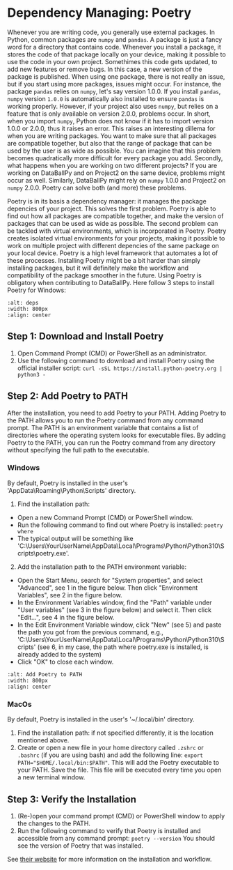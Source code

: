 # Dependency Managing: Poetry

Whenever you are writing code, you generally use external packages. In Python, common packages are `numpy` and `pandas`. A package is just a fancy word for a directory that contains code. Whenever you install a package, it stores the code of that package locally on your device, making it possible to use the code in your own project. Somethimes this code gets updated, to add new features or remove bugs. In this case, a new version of the package is published. When using one package, there is not really an issue, but if you start using more packages, issues might occur. For instance, the package `pandas` relies on `numpy`, let's say version 1.0.0. If you install `pandas`, `numpy` version `1.0.0` is automatically also installed to ensure `pandas` is working properly. However, if your project also uses `numpy`, but relies on a feature that is only available on version 2.0.0, problems occur. In short, when you import `numpy`, Python does not know if it has to import version 1.0.0 or 2.0.0, thus it raises an error. This raises an interesting dillema for when you are writing packages. You want to make sure that all packages are compatible together, but also that the range of package that can be used by the user is as wide as possible. You can imagine that this problem becomes quadratically more difficult for every package you add. Secondly, what happens when you are working on two different projects? If you are working on DataBallPy and on Project2 on the same device, problems might occur as well. Similarly, DataBallPy might rely on `numpy` 1.0.0 and Project2 on `numpy` 2.0.0. Poetry can solve both (and more) these problems.

Poetry is in its basis a dependency manager: it manages the package depencies of your project. This solves the first problem. Poetry is able to find out how all packages are compatible together, and make the version of packages that can be used as wide as possible. The second problem can be tackled with virtual environments, which is incorporated in Poetry. Poetry creates isolated virtual environments for your projects, making it possible to work on multiple project with different depencies of the same package on your local device. Poetry is a high level framework that automates a lot of these processes. Installing Poetry might be a bit harder than simply installing packages, but it will definitely make the workflow and compatibility of the package smoother in the future. Using Poetry is obligatory when contributing to DataBallPy. Here follow 3 steps to install Poetry for Windows:

```{image} https://programmerhumor.io/wp-content/uploads/2023/07/programmerhumor-io-programming-memes-0c335885632c096.jpg
:alt: deps
:width: 800px
:align: center
```

## Step 1: Download and Install Poetry
1. Open Command Prompt (CMD) or PowerShell as an administrator.
2. Use the following command to download and install Poetry using the official installer script:
`curl -sSL https://install.python-poetry.org | python3 -`

## Step 2: Add Poetry to PATH
After the installation, you need to add Poetry to your PATH. Adding Poetry to the PATH allows you to run the Poetry command from any command prompt. The PATH is an environment variable that contains a list of directories where the operating system looks for executable files. By adding Poetry to the PATH, you can run the Poetry command from any directory without specifying the full path to the executable.

### Windows
By default, Poetry is installed in the user's 'AppData\Roaming\Python\Scripts' directory.
1. Find the installation path:
- Open a new Command Prompt (CMD) or PowerShell window.
- Run the following command to find out where Poetry is installed:
`poetry where`
- The typical output will be something like 'C:\Users\YourUserName\AppData\Local\Programs\Python\Python310\Scripts\poetry.exe'.
2. Add the installation path to the PATH environment variable:
- Open the Start Menu, search for "System properties", and select "Advanced", see 1 in the figure below. Then click "Environment Variables", see 2 in the figure below. 
- In the Environment Variables window, find the "Path" variable under "User variables" (see 3 in the figure below) and select it. Then click "Edit...", see 4 in the figure below.
- In the Edit Environment Variable window, click "New" (see 5) and paste the path you got from the previous command, e.g., 'C:\Users\YourUserName\AppData\Local\Programs\Python\Python310\Scripts\' (see 6, in my case, the path where poetry.exe is installed, is already added to the system)
- Click "OK" to close each window.

```{image} ../static/add_to_path.png
:alt: Add Poetry to PATH
:width: 800px
:align: center
```

### MacOs
By default, Poetry is installed in the user's '~/.local/bin' directory.
1. Find the installation path: if not specified differently, it is the location mentioned above.
2. Create or open a new file in your home directory called `.zshrc` or `.bashrc` (if you are using bash) and add the following line:
`export PATH="$HOME/.local/bin:$PATH"`. This will add the Poetry executable to your PATH. Save the file. This file will be executed every time you open a new terminal window.

## Step 3: Verify the Installation
1. (Re-)open your command prompt (CMD) or PowerShell window to apply the changes to the PATH.
2. Run the following command to verify that Poetry is installed and accessible from any command prompt:
`poetry --version`
You should see the version of Poetry that was installed.

See [their website](https://python-poetry.org/docs/) for more information on the installation and workflow.
